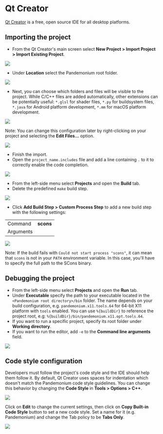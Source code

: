 
# Qt Creator

[Qt Creator](https://doc.qt.io/qtcreator/index.html) is a free, open source IDE for all desktop platforms.

## Importing the project

- From the Qt Creator's main screen select **New Project &gt; Import Project &gt; Import Existing Project**.

![](img/qtcreator-new-project.png)

- Under **Location** select the Pandemonium root folder.

![](img/qtcreator-set-project-path.png)

- Next, you can choose which folders and files will be visible to the project.
  While C/C++ files are added automatically, other extensions can be potentially useful:
  `*.glsl` for shader files, `*.py` for buildsystem files,
  `*.java` for Android platform development, `*.mm` for macOS platform development.

![](img/qtcreator-apply-import-filter.png)

Note: You can change this configuration later by right-clicking on your project
and selecting the **Edit Files...** option.

![](img/qtcreator-edit-files-menu.png)


- Finish the import.
- Open the `project_name.includes` file and add a line containing `.` to it
  to correctly enable the code completion.

![](img/qtcreator-project-name-includes.png)

- From the left-side menu select **Projects** and open the **Build** tab.
- Delete the predefined `make` build step.

![](img/qtcreator-projects-build.png)

- Click **Add Build Step &gt; Custom Process Step** to add a new build step
  with the following settings:

|           |                                                                              |
|-----------|------------------------------------------------------------------------------|
| Command   | **scons**                                                                    |
| Arguments |       |

![](img/qtcreator-set-scons-command.png)

Note: If the build fails with `Could not start process "scons"`, it can mean that `scons`
is not in your `PATH` environment variable. In this case, you'll have to specify the
full path to the SCons binary.

## Debugging the project

- From the left-side menu select **Projects** and open the **Run** tab.
- Under **Executable** specify the path to your executable located in
  the `<Pandemonium root directory>/bin` folder. The name depends on your build configuration,
  e.g. `pandemonium.x11.tools.64` for 64-bit X11 platform with `tools` enabled.
  You can use `%{buildDir}` to reference the project root, e.g: `%{buildDir}/bin/pandemonium.x11.opt.tools.64`.
- If you want to run a specific project, specify its root folder under **Working directory**.
- If you want to run the editor, add `-e` to the **Command line arguments** field.

![](img/qtcreator-run-command.png)

## Code style configuration

Developers must follow the project's code style
and the IDE should help them follow it. By default, Qt Creator uses spaces
for indentation which doesn't match the Pandemonium code style guidelines. You can
change this behavior by changing the **Code Style** in **Tools > Options > C++**.

![](img/qtcreator-options-cpp.png)

Click on **Edit** to change the current settings, then click on
**Copy Built-in Code Style** button to set a new code style. Set a name for it
(e.g. Pandemonium) and change the Tab policy to be **Tabs Only**.

![](img/qtcreator-edit-codestyle.png)


